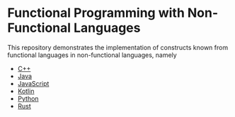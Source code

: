 # Functional Programming with Non-Functional Languages
This repository demonstrates the implementation of constructs known from functional languages
in non-functional languages, namely
* [C++](./cpp)
* [Java](./java)
* [JavaScript](./node)
* [Kotlin](./kotlin)
* [Python](./python)
* [Rust](./rust)
